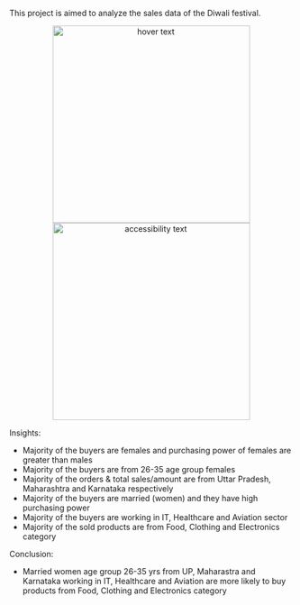 This project is aimed to analyze the sales data of the Diwali festival.

  <p align="center">
  <img src="your_relative_path_here" width="350" title="hover text">
  <img src="https://github.com/Neel1611/Diwali-sales-analysis/assets/83344371/0a14deff-b374-4072-8e1a-941632fd025a" width="350" alt="accessibility text">
</p>

Insights:
* Majority of the buyers are females and purchasing power of females are greater than males
* Majority of the buyers are from 26-35 age group females
* Majority of the orders & total sales/amount are from Uttar Pradesh, Maharashtra and Karnataka respectively
* Majority of the buyers are married (women) and they have high purchasing power
* Majority of the buyers are working in IT, Healthcare and Aviation sector
* Majority of the sold products are from Food, Clothing and Electronics category

Conclusion:
* Married women age group 26-35 yrs from UP, Maharastra and Karnataka working in IT, Healthcare and Aviation are more likely to buy products from Food, Clothing and Electronics category

